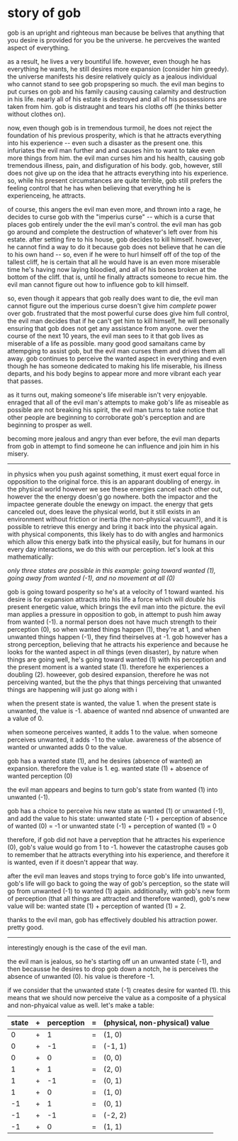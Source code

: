 # story of gob

gob is an upright and righteous man because be belives that anything that you desire is provided for you be the universe. he percveives the wanted aspect of everything.

as a result, he lives a very bountiful life. however, even though he has everything he wants, he still desires more expansion (consider him greedy). the universe manifests his desire relatively quicly as a jealous individual who cannot stand to see gob propspering so much. the evil man begins to put curses on gob and his family causing causing calamity and destruction in his life. nearly all of his estate is destroyed and all of his possessions are taken from him. gob is distraught and tears his cloths off (he thinks better without clothes on).

now, even though gob is in tremendous turmoil, he does not reject the foundation of his previous prosperity, which is that he attracts everything into his experience -- even such a disaster as the present one. this infuriates the evil man further and and causes him to want to take even more things from him. the evil man curses him and his health, causing gob tremendous illness, pain, and disfiguration of his body. gob, however, still does not give up on the idea that he attracts everything into his experience. so, while his present circumstances are quite terrible, gob still prefers the feeling control that he has when believing that everything he is experienceing, he attracts.

of course, this angers the evil man even more, and thrown into a rage, he decides to curse gob with the "imperius curse" -- which is a curse that places gob entirely under the the evil man's control. the evil man has gob go around and complete the destruction of whatever's left over from his estate. after setting fire to his house, gob decides to kill himself. however, he cannot find a way to do it because gob does not believe that he can die to his own hand -- so, even if he were to hurl himself off of the top of the tallest cliff, he is certain that all he would have is an even more miserable time he's having now laying bloodied, and all of his bones broken at the bottom of the cliff. that is, until he finally attracts someone to recue him. the evil man cannot figure out how to influence gob to kill himself.

so, even though it appears that gob really does want to die, the evil man cannot figure out the imperious curse doesn't give him *complete* power over gob. frustrated that the most powerful curse does give him full control, the evil man decides that if he can't get him to kill himself, he will personally ensuring that gob does not get any assistance from anyone. over the course of the next 10 years, the evil man sees to it that gob lives as miserable of a life as possible. many good good samaitans came by attempging to assist gob, but the evil man curses them and drives them all away. gob continues to perceive the wanted aspect in everything and even though he has someone dedicated to making his life miserable, his illness departs, and his body begins to appear more and more vibrant each year that passes.

as it turns out, making someone's life miserable isn't very enjoyable. enraged that all of the evil man's attempts to make gob's life as miseable as possible are not breaking his spirit, the evil man turns to take notice that other people are beginning to corroborate gob's perception and are beginning to prosper as well.

becoming more jealous and angry than ever before, the evil man departs from gob in attempt to find someone he can influence and join him in his misery.

---

in physics when you push against something, it must exert equal force in opposition to the original force. this is an apparant doubling of energy. in the physical world however we see these energies cancel each other out, however the the energy doesn'g go nowhere. both the impactor and the impactee generate double the enewgy on impact. the energy that gets canceled out, does leave the physical world, but it still exists in an environment without friction or inertia (the non-physical vacuum?), and it is possible to retrieve this energy and bring it back into the physical again. with physical components, this likely has to do with angles and harmonics which allow this energy batk into the physical easily, but for humans in our every day interactions, we do this with our perception. let's look at this mathematically:

*only three states are possible in this example: going toward wanted (1), going away from wanted (-1), and no movement at all (0)*

gob is going toward posperity so he's at a velocity of 1 toward wanted. his desire is for expansion attracts into his life a force which will *double* his present energetic value, which brings the evil man into the picture. the evil man applies a pressure in opposition to gob, in attempt to push him away from wanted (-1). a normal person does not have much strength to their perception (0), so when wanted things happen (1), they're at 1, and when unwanted things happen (-1), they find theirselves at -1. gob however has a strong perception, believing that he attracts his experience and because he looks for the wanted aspect in *all* things (even disaster), by nature when things are going well, he's going toward wanted (1) with his perception and the present moment is a wanted state (1). therefore he experiences a doubling (2). howeever, gob desired expansion, therefore he was not perceiving wanted, but the  the phys that things perceiving that unwanted things are happening will just go along with i

when the present state is wanted, the value 1.
when the present state is unwanted, the value is -1.
abaence of wanted nnd absence of unwanted are a value of 0.

when someone perceives wanted, it adds 1 to the value.
when someone perceives unwanted, it adds -1 to the value.
awareness of the absence of wanted or unwanted adds 0 to the value.

gob has a wanted state (1), and he desires (absence of wanted) an expansion. therefore the value is 1.
eg. wanted state (1) + absence of wanted perception (0)

the evil man appears and begins to turn gob's state from wanted (1) into unwanted (-1).

gob has a choice to perceive his new state as wanted (1) or unwanted (-1), and add the value to his state:
unwanted state (-1) + perception of absence of wanted (0) = -1
or
unwanted state (-1) + perception of wanted (1) = 0

therefore, if gob did not have a perveption that he attractes his experience (0), gob's value would go from 1 to -1. however the catastrophe causes gob to remember that he attracts everything into his experience, and therefore it is wanted, even if it doesn't appear that way.

after the evil man leaves and stops trying to force gob's life into unwanted, gob's life will go back to going the way of gob's perception, so the state will go from unwanted (-1) to wanted (1) again. additionally, with gob's new form of perception (that all things are attracted and therefore wanted), gob's new value will be: wanted state (1) + perception of wanted (1) = 2.

thanks to the evil man, gob has effectively doubled his attraction power. pretty good.

---

interestingly enough is the case of the evil man.

the evil man is jealous, so he's starting off un an unwanted state (-1), and then becausse he desires to drop gob down a notch, he is perceives the absence of unwanted (0). his value is therefore -1.

if we consider that the unwanted state (-1) creates desire for wanted (1). this means that we should now perceive the value as a composite of a physical and non-phyaical value as well. let's make a table:

| state | + | perception | = | (physical, non-physical) value |
| ----- | - | ---------- | - | ------------------------------ |
|  0    | + |  1         | = | (1, 0)                         |
|  0    | + | -1         | = | (-1, 1)                        |
|  0    | + |  0         | = | (0, 0)                         |
|  1    | + |  1         | = | (2, 0)                         |
|  1    | + | -1         | = | (0, 1)                         |
|  1    | + |  0         | = | (1, 0)                         |
| -1    | + |  1         | = | (0, 1)                         |
| -1    | + | -1         | = | (-2, 2)                        |
| -1    | + |  0         | = | (1, 1)                         |
